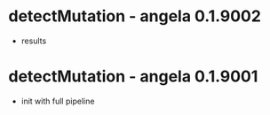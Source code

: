 # detectMutation - angela 0.1.9002
* results

# detectMutation - angela 0.1.9001
* init with full pipeline
